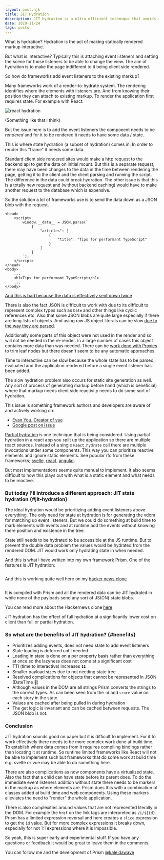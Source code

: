 ```yaml
---
layout: post.njk
title: JIT Hydration
description: JIT hydration is a ultra efficient technique that avoids rerenders and duplicated state when building universally rendered sites
date: 2020-11-24
tags: posts
---
```


What is hydration? Hydration is the act of making statically rendered markup interactive.

But what is interactive? Typically this is attaching event listeners and setting the scene for those listeners to be able to change the view. The aim of hydration is to make the page indifferent to it being client side rendered. 

So how do frameworks add event listeners to the existing markup?

Many frameworks work of a render-to-hydrate system. The rendering identifies where the elements with listeners are. And from knowing their position they can attach to existing markup. To render the application first requires state. For example with React:

<img src="https://dev-to-uploads.s3.amazonaws.com/i/okd0z2f1p9eug5od0esc.gif" alt="react hydration">

(Something like that I think)

But the issue here is to add the event listeners the component needs to be *rendered* and for it to be rendered it needs to have some data / state.

This is where state hydration (a subset of hydration) comes in. In order to render this "frame" it needs some data.

Standard client side rendered sites would make a http request to the backend api to get the data on initial mount. But this is a separate request, there may have been changes to the data in the time between rendering the page, getting it to the client and the client parsing and running the script. The difference in the data could break hydration. The other issue is that this is a totally new request and (without backend caching) would have to make another request to the database which is expensive.

So the solution a lot of frameworks use is to send the data down as a JSON blob with the request.

```html{data-highlight=6,15}
<head>
    <script>
        window.__data__ = JSON.parse(`
            {
                "articles": [
                    {
                        "title": "Tips for performant TypeScript"
                    }
                ]
            }
        `);
    </script>
</head>
<body>
    ...
    <h1>Tips for performant TypeScript</h1>
    ...
</body>
```

[And this is bad because the data is effectively sent down twice](https://youtu.be/CQaDl9Fu0W0?t=365)

There is also the fact JSON is difficult to work with due to its difficult to represent complex types such as `Date` and other things like cyclic references etc. Also that some JSON blobs are quite large especially if there are long lists of objects. And using raw JS object literals can be slow [due to the way they are parsed](https://www.youtube.com/watch?v=ff4fgQxPaO0). 

Additionally some parts of this object were not used in the render and so will not be needed in the re-render. In a large number of cases this object contains more data than was needed. There can be [work done with Proxies](https://twitter.com/slightlylate/status/1309975133067509760) to trim leaf nodes but there doesn't seem to be any automatic approaches.

Time to interactive can be slow because the whole state has to be parsed, evaluated and the application rendered before a single event listener has been added.

The slow hydration problem also occurs for static site generation as well. Any sort of process of generating markup before hand (which is beneficial) where that markup needs client side reactivity needs to do some sort of hydration.

This issue is something framework authors and developers are aware of and actively working on:

- [Evan You, Creator of vue](https://twitter.com/youyuxi/status/1274834284826763265)
- [Google post on issue](https://developers.google.com/web/updates/2019/02/rendering-on-the-web#rehydration-issues)

[Partial hydration](https://medium.com/@luke_schmuke/how-we-achieved-the-best-web-performance-with-partial-hydration-20fab9c808d5#94ad) is one technique that is being considered. Using partial hydration in a react app you split up the application so there are multiple react sources. Instead of a single `React.hydrate` call there are multiple invocations under some components. This way you can prioritize reactive elements and ignore static elements. See popular rfc from these frameworks; [svelte](https://github.com/sveltejs/svelte/issues/4308), [react](https://github.com/facebook/react/pull/14717), [angular](https://github.com/angular/angular/issues/13446).

But most implementations seems quite manual to implement. It also seems difficult to how this plays out with what is a static element and what needs to be reactive. 

### But today I'll introduce a different approach: JIT state hydration {#jit-hydration}

The ideal hydration would be prioritizing adding event listeners above everything. The only need for state at hydration is for generating the vdom for matching up event listeners. But we could do something at build time to mark elements with events and at runtime add the events without knowing there position and existence in the tree.

State still needs to be hydrated to be accessible at the JS runtime. But to prevent the double data problem the values would be hydrated from the rendered DOM. JIT would work only hydrating state in when needed.

And this is what I have written into my own framework [Prism](https://github.com/kaleidawave/prism). One of the features is JIT hydration:

<img src="https://dev-to-uploads.s3.amazonaws.com/i/tdqgpuufndw3hfke8s6z.gif" alt="">

And this is working quite well here on my [hacker news clone](https://github.com/kaleidawave/hackernews-prism)

<img src="https://dev-to-uploads.s3.amazonaws.com/i/q9hgel93n4ebai7ez42b.gif" alt="">

It is compiled with Prism and all the rendered data can be JIT hydrated in while none of the payloads send any sort of JS(ON) state blobs. 

You can read more about the Hackernews clone [here](/posts/hackernews-clone-prism-rust)

JIT hydration has the effect of full hydration at a significantly lower cost on client than full or partial hydration.

### So what are the benefits of JIT hydration? {#benefits}

- Prioritizes adding events, does not need state to add event listeners
- State loading is deferred until needed
- Loading in state is done on a per property basis rather than everything at once so the lazyness does not come at a significant cost
- TTI (time to interactive) increases ⏫⏫
- Smaller payload sizes due to not needing state tree
- Resolved complications for objects that cannot be represented in JSON (DateTime 👀)
- Although values in the DOM are all strings Prism converts the strings to the correct types. As can been seen from the `id` and `score` value on each story in the state.
- Values are cached after being pulled in during hydration
- The get logic is invariant and can be cached between requests. The JSON blob is not.

### Conclusion

JIT hydration sounds good on paper but it is difficult to implement. For it to work effectively there needs to be more complex work done at build time. To establish where data comes from it requires compiling bindings rather than locating it at runtime. So runtime limited frameworks like React will not be able to implement such but frameworks that do some work at build time e.g. svelte or vue may be able to do something here.

There are also complications as now components have a virtualized state. Also the fact that a child can have state before its parent does. To do the immediate event listeners addition without state there needs to be markers in the markup as where elements are. Prism does this with a combination of classes added at build time and web components. Using these markers alleviates the need to "render" the whole application.

There is also complexities around values that are not represented literally in the DOM. For example the `href` on the link tags are interpreted as `/i/${id}`. Prism has a limited expression reversal and here creates a `slice` expression to get the `id` value. But for more complex expressions it breaks down, especially for not 1:1 expressions where it is impossible.

So yeah, this is super early and experimental stuff. If you have any questions or feedback it would be great to leave them in the comments.

You can follow me and the development of Prism [@kaleidawave](https://twitter.com/kaleidawave)
